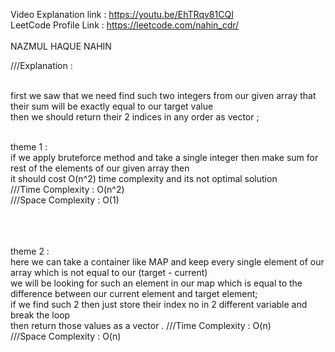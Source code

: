 
Video Explanation link : https://youtu.be/EhTRqv81CQI
<br>
LeetCode Profile Link : https://leetcode.com/nahin_cdr/
<br>
<br>
NAZMUL HAQUE NAHIN  <br>
      
 ///Explanation : <br> <br>
       
first we saw that 
       we need find such two integers from our given array that their sum will be exactly equal to our target value  <br>
       then we should return their 2 indices in any order as vector ; <br> <br>
       
theme 1 :  <br>
       if we apply bruteforce method and take a single integer then make sum for rest of the elements of our given array then <br>
       it should cost O(n^2) time complexity and its not optimal solution <br>
        ///Time Complexity : O(n^2) <br>
       ///Space Complexity : O(1) <br>
        <br> <br> <br>
       
theme 2 :  <br>
       here we can take a container like MAP and keep every single element of our array which is not equal to our (target - current)  <br>
       we will be looking for such an element in our map which is equal to the difference between our current element and target element; <br>
       if we find such 2 then just store their index no in 2 different variable and break the loop  <br>
       then return those values as a vector .
       ///Time Complexity : O(n) <br>
       ///Space Complexity : O(n) <br>
        <br> <br>
       
